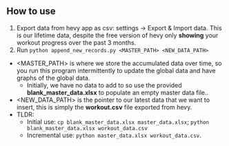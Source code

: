 ## How to use

1. Export data from hevy app as csv: settings -> Export & Import data. This is our lifetime data, despite the free version of hevy only **showing** your workout progress over the past 3 months.
2. Run `python append_new_records.py <MASTER_PATH> <NEW_DATA_PATH>`
- <MASTER_PATH> is where we store the accumulated data over time, so you run this program intermittently to update the global data and have graphs of the global data.
    - Initially, we have no data to add to so use the provided **blank_master_data.xlsx** to populate an empty master data file..
- <NEW_DATA_PATH> is the pointer to our latest data that we want to insert, this is simply the **workout.csv** file exported from hevy.
- TLDR:
    - Initial use: `cp blank_master_data.xlsx master_data.xlsx`; `python blank_master_data.xlsx workout_data.csv`
    - Incremental use: `python master_data.xlsx workout_data.csv`.

